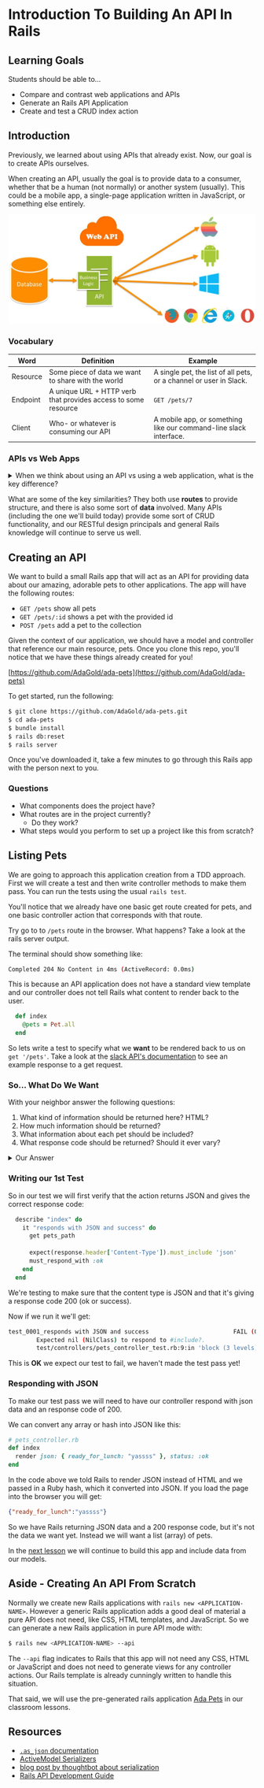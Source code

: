 # Introduction To Building An API In Rails

## Learning Goals

Students should be able to...

- Compare and contrast web applications and APIs
- Generate an Rails API Application
- Create and test a CRUD index action

## Introduction

Previously, we learned about using APIs that already exist. Now, our goal is to create APIs ourselves.

When creating an API, usually the goal is to provide data to a consumer, whether that be a human (not normally) or another system (usually). This could be a mobile app, a single-page application written in JavaScript, or something else entirely.

![Web API Diagram](images/api-diagram.jpg)

### Vocabulary

| Word | Definition | Example
|------|------------|--------
| Resource | Some piece of data we want to share with the world | A single pet, the list of all pets, or a channel or user in Slack.
| Endpoint | A unique URL + HTTP verb that provides access to some resource | `GET /pets/7`
| Client   | Who- or whatever is consuming our API | A mobile app, or something like our command-line slack interface.

### APIs vs Web Apps

<details>
  <summary>
    When we think about using an API vs using a web application, what is the key difference?
  </summary>

- Web apps produce **HTML** for humans to consume
- APIs produce **JSON** for machines to consume
</details>

What are some of the key similarities? They both use **routes** to provide structure, and there is also some sort of **data** involved. Many APIs (including the one we'll build today) provide some sort of CRUD functionality, and our RESTful design principals and general Rails knowledge will continue to serve us well.

## Creating an API

We want to build a small Rails app that will act as an API for providing data about our amazing, adorable pets to other applications. The app will have the following routes:

- `GET /pets` show all pets
- `GET /pets/:id` shows a pet with the provided id
- `POST /pets` add a pet to the collection

Given the context of our application, we should have a model and controller that reference our main resource, pets. Once you clone this repo, you'll notice that we have these things already created for you!

[https://github.com/AdaGold/ada-pets](https://github.com/AdaGold/ada-pets)

To get started, run the following:

```bash
$ git clone https://github.com/AdaGold/ada-pets.git
$ cd ada-pets
$ bundle install
$ rails db:reset
$ rails server
```

Once you've downloaded it, take a few minutes to go through this Rails app with the person next to you.

### Questions

- What components does the project have?
- What routes are in the project currently?
  - Do they work?
- What steps would you perform to set up a project like this from scratch?

## Listing Pets

We are going to approach this application creation from a TDD approach. First we will create a test and then write controller methods to make them pass. You can run the tests using the usual `rails test`.

You'll notice that we already have one basic get route created for pets, and one basic controller action that corresponds with that route.

Try go to to `/pets` route in the browser.  What happens?  Take a look at the rails server output.

The terminal should show something like:

```bash
Completed 204 No Content in 4ms (ActiveRecord: 0.0ms)
```

This is because an API application does not have a standard view template and our controller does not tell Rails what content to render back to the user.

```ruby
  def index
    @pets = Pet.all
  end
```

So lets write a test to specify what we **want** to be rendered back to us on `get '/pets'`.  Take a look at the [slack API's documentation](https://api.slack.com/methods/channels.info) to see an example response to a get request.

### So... What Do We Want

With your neighbor answer the following questions:

1. What kind of information should be returned here?  HTML?
1. How much information should be returned?
1. What information about each pet should be included?
1. What response code should be returned?  Should it ever vary?

<details>
  <summary>Our Answer</summary>
  In this we will expect:

- JSON Data to be returned and not HTML
- All of our fixture data returned in an array
- We will make the executive decision to only include the:
  - id
  - name
  - age
  - human

Which means we will need to exclude some fields here. (ie. the `created_at` and `updated_at fields)

We will also expect the action to always return 200 ok.
</details>


### Writing our 1st Test

So in our test we will first verify that the action returns JSON and gives the correct response code:

```ruby
  describe "index" do
    it "responds with JSON and success" do
      get pets_path

      expect(response.header['Content-Type']).must_include 'json'
      must_respond_with :ok
    end
  end
```

We're testing to make sure that the content type is JSON and that it's giving a response code 200 (ok or success).

Now if we run it we'll get:

```bash
test_0001_responds with JSON and success                        FAIL (0.16s)
        Expected nil (NilClass) to respond to #include?.
        test/controllers/pets_controller_test.rb:9:in 'block (3 levels) in <top (required)>'
```

This is **OK** we expect our test to fail, we haven't made the test pass yet!

### Responding with JSON

To make our test pass we will need to have our controller respond with json data and an response code of 200.

We can convert any array or hash into JSON like this:

```ruby
# pets_controller.rb
def index
  render json: { ready_for_lunch: "yassss" }, status: :ok
end
```

In the code above we told Rails to render JSON instead of HTML and we passed in a Ruby hash, which it converted into JSON.  If you load the page into the browser you will get:

```json
{"ready_for_lunch":"yassss"}
```

So we have Rails returning JSON data and a 200 response code, but it's not the data we want yet.  Instead we will want a list (array) of pets.  

In the [next lesson](./creating-apis.md) we will continue to build this app and include data from our models.

## Aside - Creating An API From Scratch

Normally we create new Rails applications with `rails new <APPLICATION-NAME>`.  However a generic Rails application adds a good deal of material a pure API does not need, like CSS, HTML templates, and JavaScript.  So we can generate a new Rails application in pure API mode with:

```bash
$ rails new <APPLICATION-NAME> --api
```  

The `--api` flag indicates to Rails that this app will not need any CSS, HTML or JavaScript and does not need to generate views for any controller actions.  Our Rails template is already cunningly written to handle this situation.

That said, we will use the pre-generated rails application [Ada Pets](https://github.com/AdaGold/ada-pets) in our classroom lessons.

## Resources

- [`.as_json` documentation](http://api.rubyonrails.org/classes/ActiveModel/Serializers/JSON.html#method-i-as_json)
- [ActiveModel Serializers](http://railscasts.com/episodes/409-active-model-serializers)
- [blog post by thoughtbot about serialization](http://robots.thoughtbot.com/better-serialization-less-as-json)
- [Rails API Development Guide](http://edgeguides.rubyonrails.org/api_app.html)
